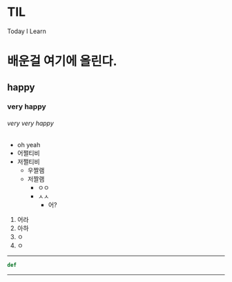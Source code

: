 # TIL
Today I Learn
# 배운걸 여기에 올린다.
## happy
### very happy
###### very very happy
- oh yeah
- 어쩔티비
- 저쩔티비
    - 우짤램
    - 저짤램
        - ㅇㅇ
        - ㅅㅅ
            - 어?
1. 어라
2. 아하
1. ㅇ
1. ㅇ
--- 
```py
def
```
---